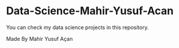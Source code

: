 # Data-Science-Mahir-Yusuf-Acan
You can check my data science projects in this repository.

Made By Mahir Yusuf Açan

